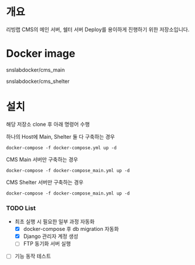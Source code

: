 # 개요

리빙랩 CMS의 메인 서버, 쉘터 서버 Deploy를 용이하게 진행하기 위한 저장소입니다.

# Docker image

snslabdocker/cms_main

snslabdocker/cms_shelter

# 설치

해당 저장소 clone 후 아래 명령어 수행

하나의 Host에 Main, Shelter 둘 다 구축하는 경우

```docker-compose -f docker-compose.yml up -d```

CMS Main 서버만 구축하는 경우

```docker-compose -f docker-compose_main.yml up -d```

CMS Shelter 서버만 구축하는 경우

```docker-compose -f docker-compose_main.yml up -d```

### TODO List
- 최초 실행 시 필요한 일부 과정 자동화
  - [X] docker-compose 후 db migration 자동화
  - [X] Django 관리자 계정 생성
  - [ ] FTP 동기화 서버 실행
- [ ] 기능 동작 테스트

